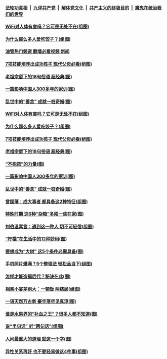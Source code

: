 ####  [法轮功真相](../../../../basic/blob/master/README.md?t=04212301) &nbsp;|&nbsp; [九评共产党](../../../../9ping.md/blob/master/README.md?t=04212301) &nbsp;|&nbsp; [解体党文化](../../../../jtdwh.md/blob/master/README.md?t=04212301)  &nbsp;|&nbsp; [共产主义的终极目的](../../../../gczydzjmd.md/blob/master/README.md?t=04212301) &nbsp;|&nbsp; [魔鬼在统治我们的世界](../../../../mgztzwmdsj.md/blob/master/README.md?t=04212301) 

#### [WiFi对人体有害吗？它可是无处不在(组图)](../pages/p8/1003774.md?t=04212301) 

#### [为什么那么多人爱吃饺子？(组图)](../pages/p8/1003773.md?t=04212301) 

#### [油管热门频道 翻墙必看视频 新闻](http://78.141.244.201:81/youtube.html?04212301)

#### [7项技能培养出成功孩子 现代父母必看(组图)](../pages/p8/1004066.md?t=04212301) 

#### [老祖宗留下的18句俗语 超经典(图)](../pages/p8/1004009.md?t=04212301) 

#### [一篇影响中国人300多年的家训(图)](../pages/p8/1003936.md?t=04212301) 

#### [乱世中的“善念” 成就一桩奇婚(图)](../pages/p8/1003900.md?t=04212301) 

#### [WiFi对人体有害吗？它可是无处不在(组图)](../pages/p8/1003774.md?t=04212301) 

#### [为什么那么多人爱吃饺子？(组图)](../pages/p8/1003773.md?t=04212301) 

#### [7项技能培养出成功孩子 现代父母必看(组图)](../pages/p8/1004066.md?t=04212301) 

#### [老祖宗留下的18句俗语 超经典(图)](../pages/p8/1004009.md?t=04212301) 

#### [“不抱怨”的力量(图)](../pages/p8/1004014.md?t=04212301) 

#### [一篇影响中国人300多年的家训(图)](../pages/p8/1003936.md?t=04212301) 

#### [乱世中的“善念” 成就一桩奇婚(图)](../pages/p8/1003900.md?t=04212301) 

#### [曾国藩：成大事者 都具备这2种特征(组图)](../pages/p8/1003323.md?t=04212301) 

#### [特殊时期 这6种“杂粮”多囤一些在家(图)](../pages/p8/1003552.md?t=04212301) 

#### [刘伯温寓言：遇到这一种人 切不可轻信(组图)](../pages/p8/1003833.md?t=04212301) 

#### [“柠檬”在生活中的12种妙用(图)](../pages/p8/1003788.md?t=04212301) 

#### [要想成为“大树” 这5个条件必需具备(图)](../pages/p8/1003560.md?t=04212301) 

#### [手机照片爆满？5个整理法 轻松品当下(组图)](../pages/p8/1003770.md?t=04212301) 

#### [怎样才能造福后代？秘诀在此(图)](../pages/p8/1003566.md?t=04212301) 

#### [相亲小宴差别大：一顿饭 两结局(组图)](../pages/p8/1003470.md?t=04212301) 

#### [一语天然万古新 豪华落尽见真淳(图)](../pages/p8/1001281.md?t=04212301) 

#### [谁是水果界的“补血之王”？很多人都不知道(图)](../pages/p8/1003502.md?t=04212301) 

#### [说“半句话” 听“两句话”(组图)](../pages/p8/1003676.md?t=04212301) 

#### [人间最重大的道理 就这一个字(图)](../pages/p8/1003530.md?t=04212301) 

#### [异性关系再好 也不要轻易做这4件事(组图)](../pages/p8/1003471.md?t=04212301) 

<img src='http://gfw-breaker.win/goodnews/indexes/p8.md' width='0px' height='0px'/>
